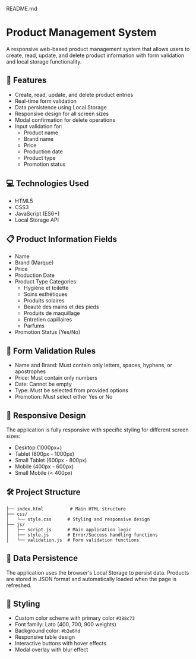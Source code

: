README.md

# Product Management System

A responsive web-based product management system that allows users to create, read, update, and delete product information with form validation and local storage functionality.

## 🚀 Features

- Create, read, update, and delete product entries
- Real-time form validation
- Data persistence using Local Storage
- Responsive design for all screen sizes
- Modal confirmation for delete operations
- Input validation for:
  - Product name
  - Brand name
  - Price
  - Production date
  - Product type
  - Promotion status

## 💻 Technologies Used

- HTML5
- CSS3
- JavaScript (ES6+)
- Local Storage API

## 📋 Product Information Fields

- Name
- Brand (Marque)
- Price
- Production Date
- Product Type Categories:
  - Hygiène et toilette
  - Soins esthétiques
  - Produits solaires
  - Beauté des mains et des pieds
  - Produits de maquillage
  - Entretien capillaires
  - Parfums
- Promotion Status (Yes/No)

## 🎯 Form Validation Rules

- Name and Brand: Must contain only letters, spaces, hyphens, or apostrophes
- Price: Must contain only numbers
- Date: Cannot be empty
- Type: Must be selected from provided options
- Promotion: Must select either Yes or No

## 📱 Responsive Design

The application is fully responsive with specific styling for different screen sizes:

- Desktop (1000px+)
- Tablet (800px - 1000px)
- Small Tablet (600px - 800px)
- Mobile (400px - 600px)
- Small Mobile (< 400px)

## 🛠️ Project Structure

```
├── index.html          # Main HTML structure
├── css/
│   └── style.css      # Styling and responsive design
├── js/
│   ├── script.js      # Main application logic
│   ├── style.js       # Error/Success handling functions
│   └── validation.js  # Form validation functions
```

## 💾 Data Persistence

The application uses the browser's Local Storage to persist data. Products are stored in JSON format and automatically loaded when the page is refreshed.

## 🎨 Styling

- Custom color scheme with primary color `#388c73`
- Font family: Lato (400, 700, 900 weights)
- Background color: `#b2e6fd`
- Responsive table design
- Interactive buttons with hover effects
- Modal overlay with blur effect
